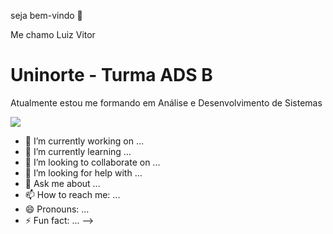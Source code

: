 seja bem-vindo 👋

Me chamo Luiz Vitor

<h1>Uninorte - Turma ADS B</h1>

Atualmente estou me formando em Análise e Desenvolvimento de Sistemas

<img src="https://www.google.com/imgres?q=logo%20do%20mysql&imgurl=https%3A%2F%2Flogospng.org%2Fdownload%2Fmysql%2Fmysql-4096.png&imgrefurl=https%3A%2F%2Flogospng.org%2Flogo-mysql%2F&docid=yODMz9Jti-hcqM&tbnid=oAe_zVsWm4_eUM&vet=12ahUKEwiUhL7Mt_SMAxWDqpUCHSlwOMgQM3oECBkQAA..i&w=4096&h=4096&hcb=2&ved=2ahUKEwiUhL7Mt_SMAxWDqpUCHSlwOMgQM3oECBkQAA">

- 🔭 I’m currently working on ...
- 🌱 I’m currently learning ...
- 👯 I’m looking to collaborate on ...
- 🤔 I’m looking for help with ...
- 💬 Ask me about ...
- 📫 How to reach me: ...
- 😄 Pronouns: ...
- ⚡ Fun fact: ...
-->
